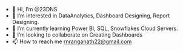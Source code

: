 - 👋 Hi, I’m @23DNS
- 👀 I’m interested in DataAnalytics, Dashboard Designing, Report Designing.
- 🌱 I’m currently learning Power BI, SQL, Snowflakes Cloud Servers.
- 💞️ I’m looking to collaborate on Creating Dashboards
- 📫 How to reach me rnranganath22@gmail.com

<!---
23DNS/23DNS is a ✨ special ✨ repository because its `README.md` (this file) appears on your GitHub profile.
You can click the Preview link to take a look at your changes.
--->
